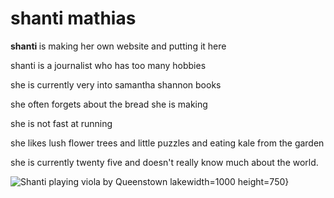 # shanti mathias
<b> shanti </b> is making her own website and putting it here

shanti is a journalist who has too many hobbies

she is currently very into samantha shannon books 

she often forgets about the bread she is making 

she is not fast at running 

she likes lush flower trees and little puzzles and eating kale from the garden 

she is currently twenty five and doesn't really know much about the world. 


![Shanti playing viola by Queenstown lake](/assets/PXL_20240110_223400989.jpg)width=1000 height=750}
